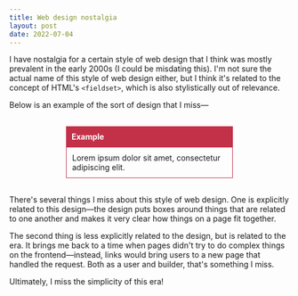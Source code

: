 ```yaml
---
title: Web design nostalgia
layout: post
date: 2022-07-04
---
```


I have nostalgia for a certain style of web design that I think was mostly prevalent in the early 2000s (I could be misdating this). I'm not sure the actual name of this style of web design either, but I think it's related to the concept of HTML's `<fieldset>`, which is also stylistically out of relevance.

Below is an example of the sort of design that I miss—

<style>
    .example-nostalgia-container {
        max-width: 300px;
        margin: 30px auto;
        /* margin: auto; */
    }
    .example-nostalgia-header {
        background: #C33149;
        color: #fff;
        font-weight: bold;
        padding: 10px;
    }
    .example-nostalgia-body {
        border: 1px solid #C33149;
        padding: 10px;
    }
</style>

<div class="example-nostalgia-container">
    <div class="example-nostalgia-header">
        Example
    </div>
    <div class="example-nostalgia-body">
        Lorem ipsum dolor sit amet, consectetur adipiscing elit.
    </div>
</div>

There's several things I miss about this style of web design. One is explicitly related to this design—the design puts boxes around things that are related to one another and makes it very clear how things on a page fit together.

The second thing is less explicitly related to the design, but is related to the era. It brings me back to a time when pages didn't try to do complex things on the frontend—instead, links would bring users to a new page that handled the request. Both as a user and builder, that's something I miss.

Ultimately, I miss the simplicity of this era!